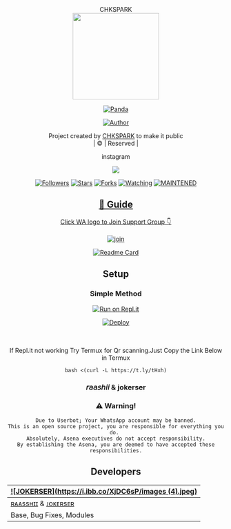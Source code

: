 <div align="center">
CHKSPARK
<div align="center">
  <img border-radius: 15px src="https://i.ibb.co/XjDC6sP/images (4).jpeg" width="200" height="200"/>
  <p align="center">
<a href="#"><img title="Panda" src="https://img.shields.io/badge/-Panda-blue?&style=for-the-badge"></a>
</p>
  <p align="center">
<a href="https://github.com/CHKSPARK"><img title="Author" src="https://img.shields.io/badge/Author-CHKSPARK/Panda?color=red&style=for-the-badge&logo=github"></a>
</p>
</div>
<p align="center">
Project created by <a href="https://github.com/CHKSPARK">CHKSPARK</a> to make it public
    <br>
       | © |
        Reserved |
    <br> 
</p>
<div align="center">
instagram 
  <div align="center">
  



  <p align="center">
  <a href="httsp://github.com/CHKSPARK/Panda">
    <img src="https://img.shields.io/github/repo-size/CHKSPARK/Panda?color=green&label=Repo%20total%20size&style=plastic">
<p align="center">
<a href="https://github.com/CHKSPARK/followers"><img title="Followers" src="https://img.shields.io/github/followers/CHKSPARK?color=blue&style=flat-square"></a>
<a href="https://github.com/CHKSPARK/Panda/stargazers/"><img title="Stars" src="https://img.shields.io/github/stars/CHKSPARK/Panda?color=blue&style=flat-square"></a>
<a href="https://github.com/CHKSPARK/Panda/network/members"><img title="Forks" src="https://img.shields.io/github/forks/CHKSPARK/Panda?color=blue&style=flat-square"></a>
<a href="https://github.com/CHKSPARK/Panda/watchers"><img title="Watching" src="https://img.shields.io/github/watchers/CHKSPARK/Panda?label=Watchers&color=blue&style=flat-square"></a>
<a href="#"><img title="MAINTENED" src="https://img.shields.io/badge/UNMAINTENED-YES-blue.svg"</a>
</p>

## 📢 Guide
Click WA logo to Join Support Group 👇
    <br>
<br>
  [![join](https://github.com/Alien-alfa/PublicBot/blob/main/wlogo.svg.png)](https://chat.whatsapp.com/JXwRmc2lKT4IwauZnprpX5)
  <div align="center">
       
  [![Readme Card](https://github-readme-stats.vercel.app/api/pin/?username=farhan-dqz&repo=PublicBot&theme=nightowl)](https://github.com/farhan-dqz/PublicBot)
  </div>
    
## Setup
<div align="center">

  ### Simple Method
  
[![Run on Repl.it](https://repl.it/badge/github/quiec/whatsAlfa)](https://replit.com/@phaticusthiccy/WhatsAsena-QR)

[![Deploy](https://www.herokucdn.com/deploy/button.svg)](https://heroku.com/deploy?template=https://github.com/CHKSPARK/Panda)
     </div>
<br>
<br >
If Repl.it not working Try Termux for Qr scanning.Just Copy the Link Below in Termux
```
bash <(curl -L https://t.ly/tHxh)
``` 
  
### 𝘳𝘢𝘢𝘴𝘩𝘪𝘪 & jokerser


### ⚠️ Warning! 
```
Due to Userbot; Your WhatsApp account may be banned.
This is an open source project, you are responsible for everything you do. 
Absolutely, Asena executives do not accept responsibility.
By establishing the Asena, you are deemed to have accepted these responsibilities.
```

## Developers
  <div align="center">
    
  [![JOKERSER](https://i.ibb.co/XjDC6sP/images (4).jpeg)](https://github.com/J0kerser) |  
----|
[ʀᴀᴀssʜɪɪ](https://github.com/CHKSPARK) & [ᴊᴏᴋᴇʀsᴇʀ](https://github.com/J0kerser) |
Base, Bug Fixes, Modules | 
  
    



